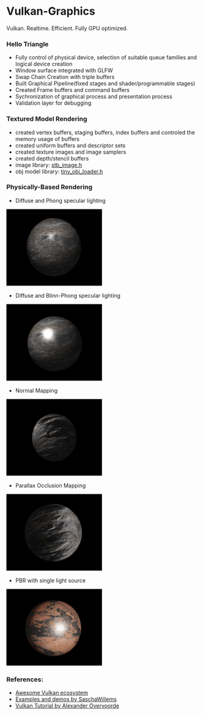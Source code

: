 # Vulkan-Graphics
Vulkan. Realtime. Efficient. Fully GPU optimized.

<h3>Hello Triangle</h3>

* Fully control of physical device, selection of suitable queue families and logical device creation
* Window surface integrated with GLFW
* Swap Chain Creation with triple buffers
* Built Graphical Pipeline(fixed stages and shader/programmable stages)
* Created Frame buffers and command buffers
* Sychronization of graphical process and presentation process
* Validation layer for debugging

<h3>Textured Model Rendering</h3>

* created vertex buffers, staging buffers, index buffers and controled the memory usage of buffers
* created uniform buffers and descriptor sets
* created texture images and image samplers
* created depth/stencil buffers
* image library: <a href='https://github.com/nothings/stb'>stb_image.h</a>
* obj model library: <a href='https://github.com/syoyo/tinyobjloader'>tiny_obj_loader.h</a>

<h3>Physically-Based Rendering</h3>

* Diffuse and Phong specular lighting 
<img src="https://github.com/wangkepfe/Vulkan-Graphics/blob/master/Demo/basic_lighting.PNG" width="250" height="200"/>

* Diffuse and Blinn-Phong specular lighting 
<img src="https://github.com/wangkepfe/Vulkan-Graphics/blob/master/Demo/basic_lighting_Blinn_phong.PNG" width="250" height="200"/>

* Normal Mapping 
<img src="https://github.com/wangkepfe/Vulkan-Graphics/blob/master/Demo/normal_mapping.PNG" width="250" height="200"/>

* Parallax Occlusion Mapping 
<img src="https://github.com/wangkepfe/Vulkan-Graphics/blob/master/Demo/parallax_mapping.PNG" width="250" height="200"/>

* PBR with single light source 
<img src="https://github.com/wangkepfe/Vulkan-Graphics/blob/master/Demo/PBR.PNG" width="250" height="200"/>

<h3>References: </h3>

* <a href='http://vinjn.github.io/awesome-vulkan/'>Awesome Vulkan ecosystem</a>
* <a href='https://github.com/SaschaWillems/Vulkan'>Examples and demos by SaschaWillems</a>
* <a href='https://vulkan-tutorial.com/Introduction'>Vulkan Tutorial by Alexander Overvoorde</a>
